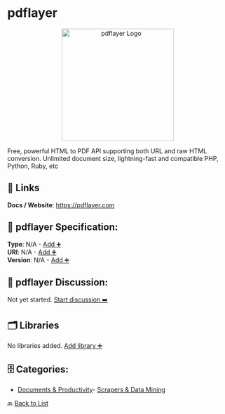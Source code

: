 # pdflayer
<p align="center">
    <img width="256" src="https://raw.githubusercontent.com/apis-list/apis-list/main/apis/pdflayer/logo_256x256.png" alt="pdflayer Logo"/>
</p>
Free, powerful HTML to PDF API supporting both URL and raw HTML conversion. Unlimited document size, lightning-fast and compatible PHP, Python, Ruby, etc

##  🔗 Links
**Docs / Website**: https://pdflayer.com

## 🧬 pdflayer Specification:
**Type**: N/A - [Add ➕](https://github.com/apis-list/apis-list/edit/main/apis.yaml#L23478)  
**URI**: N/A - [Add ➕](https://github.com/apis-list/apis-list/edit/main/apis.yaml#L23478)  
**Version**: N/A - [Add ➕](https://github.com/apis-list/apis-list/edit/main/apis.yaml#L23478)

## 💬 pdflayer Discussion:
Not yet started. [Start discussion ➡️](https://github.com/apis-list/apis-list/discussions/new)

## 🗂️ Libraries

No libraries added. [Add library ➕](https://github.com/apis-list/apis-list/edit/main/apis.yaml#L23478)    


## 🗄️ Categories:
- [Documents & Productivity](https://github.com/apis-list/apis-list#documents--productivity-)- [Scrapers & Data Mining](https://github.com/apis-list/apis-list#scrapers--data-mining-)

🔙  [Back to List](https://github.com/apis-list/apis-list)
